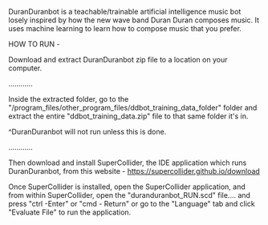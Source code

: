 DuranDuranbot is a teachable/trainable artificial intelligence music bot losely inspired by how the new wave band Duran Duran composes music. It uses machine learning to learn how to compose music that you prefer.



HOW TO RUN - 


Download and extract DuranDuranbot zip file to a location on your computer.

............

Inside the extracted folder, go to the "/program_files/other_program_files/ddbot_training_data_folder" folder and extract the entire "ddbot_training_data.zip" file to that same folder it's in.

^DuranDuranbot will not run unless this is done.

............

Then download and install SuperCollider, the IDE application which runs DuranDuranbot, from this website - https://supercollider.github.io/download

Once SuperCollider is installed, open the SuperCollider application, and from within SuperCollider, open the "duranduranbot_RUN.scd" file.... and press "ctrl -Enter" or "cmd - Return" or go to the "Language" tab and click "Evaluate File" to run the application.

